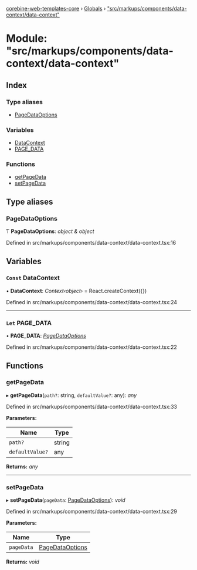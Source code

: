 [corebine-web-templates-core](../README.md) › [Globals](../globals.md) › ["src/markups/components/data-context/data-context"](_src_markups_components_data_context_data_context_.md)

# Module: "src/markups/components/data-context/data-context"

## Index

### Type aliases

* [PageDataOptions](_src_markups_components_data_context_data_context_.md#pagedataoptions)

### Variables

* [DataContext](_src_markups_components_data_context_data_context_.md#const-datacontext)
* [PAGE_DATA](_src_markups_components_data_context_data_context_.md#let-page_data)

### Functions

* [getPageData](_src_markups_components_data_context_data_context_.md#getpagedata)
* [setPageData](_src_markups_components_data_context_data_context_.md#setpagedata)

## Type aliases

###  PageDataOptions

Ƭ **PageDataOptions**: *object & object*

Defined in src/markups/components/data-context/data-context.tsx:16

## Variables

### `Const` DataContext

• **DataContext**: *Context‹object›* = React.createContext({})

Defined in src/markups/components/data-context/data-context.tsx:24

___

### `Let` PAGE_DATA

• **PAGE_DATA**: *[PageDataOptions](_src_markups_components_data_context_data_context_.md#pagedataoptions)*

Defined in src/markups/components/data-context/data-context.tsx:22

## Functions

###  getPageData

▸ **getPageData**(`path?`: string, `defaultValue?`: any): *any*

Defined in src/markups/components/data-context/data-context.tsx:33

**Parameters:**

Name | Type |
------ | ------ |
`path?` | string |
`defaultValue?` | any |

**Returns:** *any*

___

###  setPageData

▸ **setPageData**(`pageData`: [PageDataOptions](_src_markups_components_data_context_data_context_.md#pagedataoptions)): *void*

Defined in src/markups/components/data-context/data-context.tsx:29

**Parameters:**

Name | Type |
------ | ------ |
`pageData` | [PageDataOptions](_src_markups_components_data_context_data_context_.md#pagedataoptions) |

**Returns:** *void*
